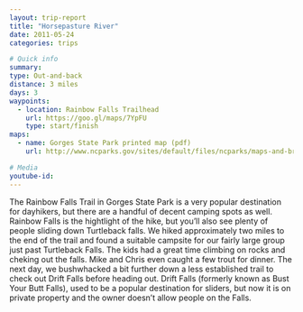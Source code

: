 ```yaml
---
layout: trip-report
title: "Horsepasture River"
date: 2011-05-24
categories: trips

# Quick info
summary:
type: Out-and-back
distance: 3 miles
days: 3
waypoints:
  - location: Rainbow Falls Trailhead
    url: https://goo.gl/maps/7YpFU
    type: start/finish
maps: 	
  - name: Gorges State Park printed map (pdf)
    url: http://www.ncparks.gov/sites/default/files/ncparks/maps-and-brochures/gorges-park-map.pdf

# Media
youtube-id:
---
```



The Rainbow Falls Trail in Gorges State Park is a very popular destination for dayhikers, but there are a handful of decent camping spots as well.  Rainbow Falls is the hightlight of the hike, but you’ll also see plenty of people sliding down Turtleback falls. We hiked approximately two miles to the end of the trail and found a suitable campsite for our fairly large group just past Turtleback Falls. The kids had a great time climbing on rocks and cheking out the falls. Mike and Chris even caught a few trout for dinner. The next day, we bushwhacked a bit further down a less established trail to check out Drift Falls before heading out. Drift Falls (formerly known as Bust Your Butt Falls), used to be a popular destination for sliders, but now it is on private property and the owner doesn’t allow people on the Falls.
